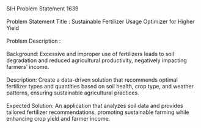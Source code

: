 <br>SIH Problem Statement 1639</br>
<br>Problem Statement Title	: Sustainable Fertilizer Usage Optimizer for Higher Yield</br>
<br>Problem Description	: </br>
<br>Background: Excessive and improper use of fertilizers leads to soil degradation and reduced agricultural productivity, negatively impacting farmers’ income. </br>
<br>Description: Create a data-driven solution that recommends optimal fertilizer types and quantities based on soil health, crop type, and weather patterns, ensuring sustainable agricultural practices. </br>
<br>Expected Solution: An application that analyzes soil data and provides tailored fertilizer recommendations, promoting sustainable farming while enhancing crop yield and farmer income.</br>
